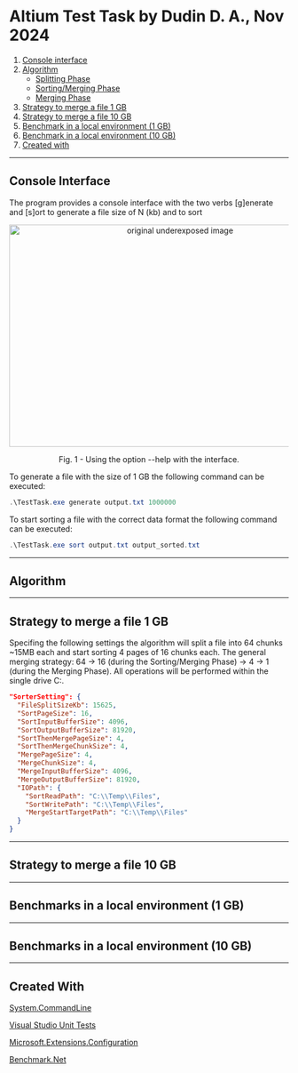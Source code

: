 # Altium Test Task by Dudin D. A., Nov 2024

1. [Console interface](#console-interface)
2. [Algorithm](#algorithm)
   - [Splitting Phase](#)
   - [Sorting/Merging Phase](#)
   - [Merging Phase](#)
3. [Strategy to merge a file 1 GB](#strategy-to-merge-a-file-1-gb)
4. [Strategy to merge a file 10 GB](#strategy-to-merge-a-file-10-gb)
5. [Benchmark in a local environment (1 GB)](#benchmarks-in-a-local-environment-1-gb)
6. [Benchmark in a local environment (10 GB)](#benchmarks-in-a-local-environment-10-gb)
7. [Created with](#created-with)
***
## Console Interface
The program provides a console interface with the two verbs [g]enerate and [s]ort to generate a file size of N (kb) and to sort 

<p align="center">
    <img src="https://github.com/user-attachments/assets/03e3c6eb-a988-41f8-8fe6-eef479311f52" width="600" height = "400" alt="original underexposed image">
    <p align="center">Fig. 1 - Using the option --help with the interface.</p>
</p>

To generate a file with the size of 1 GB the following command can be executed:
```powershell
.\TestTask.exe generate output.txt 1000000
```

To start sorting a file with the correct data format the following command can be executed:
```powershell
.\TestTask.exe sort output.txt output_sorted.txt 
```

***
## Algorithm
***
## Strategy to merge a file 1 GB

Specifing the following settings the algorithm will split a file into 64 chunks ~15MB each and start sorting 4 pages of 16 chunks each.
The general merging strategy: 64 -> 16 (during the Sorting/Merging Phase) -> 4 -> 1 (during the Merging Phase). All operations will be performed within the single drive C:\.

```json
"SorterSetting": {
  "FileSplitSizeKb": 15625,
  "SortPageSize": 16,
  "SortInputBufferSize": 4096,
  "SortOutputBufferSize": 81920,
  "SortThenMergePageSize": 4,
  "SortThenMergeChunkSize": 4,
  "MergePageSize": 4,
  "MergeChunkSize": 4,
  "MergeInputBufferSize": 4096,
  "MergeOutputBufferSize": 81920,
  "IOPath": {
    "SortReadPath": "C:\\Temp\\Files",
    "SortWritePath": "C:\\Temp\\Files",
    "MergeStartTargetPath": "C:\\Temp\\Files"
  }
}
```

***
## Strategy to merge a file 10 GB
***
## Benchmarks in a local environment (1 GB)
***
## Benchmarks in a local environment (10 GB)
***
## Created With

[System.CommandLine](https://www.nuget.org/packages/ImageProcessing.Microkernel.DIAdapter](https://www.nuget.org/packages/System.CommandLine)/)

[Visual Studio Unit Tests](https://www.nuget.org/packages/Microsoft.NET.Test.SDK)

[Microsoft.Extensions.Configuration](https://www.nuget.org/packages/microsoft.extensions.configuration/)

[Benchmark.Net](https://www.nuget.org/packages/BenchmarkDotNet)


